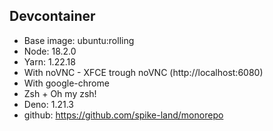 ## Devcontainer

- Base image: ubuntu:rolling
- Node: 18.2.0
- Yarn: 1.22.18
- With noVNC - XFCE trough noVNC (http://localhost:6080)
- With google-chrome
- Zsh + Oh my zsh!
- Deno: 1.21.3
- github: https://github.com/spike-land/monorepo
